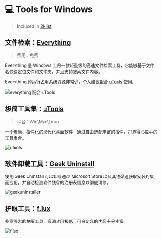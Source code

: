 # 💻 Tools for Windows

> Included in [2l-list](https://github.com/waringhu/2l-list)

## 文件检索：[Everything](https://www.voidtools.com/zh-cn/)

> 费用：免费

Everything 是 Windows 上的一款轻量级的高速文件检索工具，它能够基于文件名快速定位文件和文件夹，并且支持搜索文件内容。

Everything 的运行占用系统资源非常少，个人建议配合 [uTools](https://u.tools/) 使用。

![everything 配合 uTools](https://cdn.jsdelivr.net/gh/waringhu/simp-CDN/2l-list/windows-tool/everything.png)

## 极简工具集：[uTools](https://u.tools/)

> 平台：Win\Mac\Linux

一个极简、插件化的现代化桌面软件，通过自由选配丰富的插件，打造得心应手的工具集合。

![utools](https://cdn.jsdelivr.net/gh/waringhu/simp-CDN/2l-list/windows-tool/utools.png)

## 软件卸载工具：[Geek Uninstall](https://geekuninstaller.com/)

使用 Geek Uninstall 可以卸载通过 Microsoft Store 以及其他渠道获取安装的桌面应用，并自动检测软件残留的注册表信息以彻底清除。

![geekuninstaller](https://cdn.jsdelivr.net/gh/waringhu/simp-CDN/2l-list/windows-tool/geekuninstaller.png)

## 护眼工具：[f.lux](https://justgetflux.com/)

非常强大的护眼工具，资源占用极低，可自定义的内容十分丰富。

![f.lux](https://cdn.jsdelivr.net/gh/waringhu/simp-CDN/2l-list/windows-tool/flux.png)